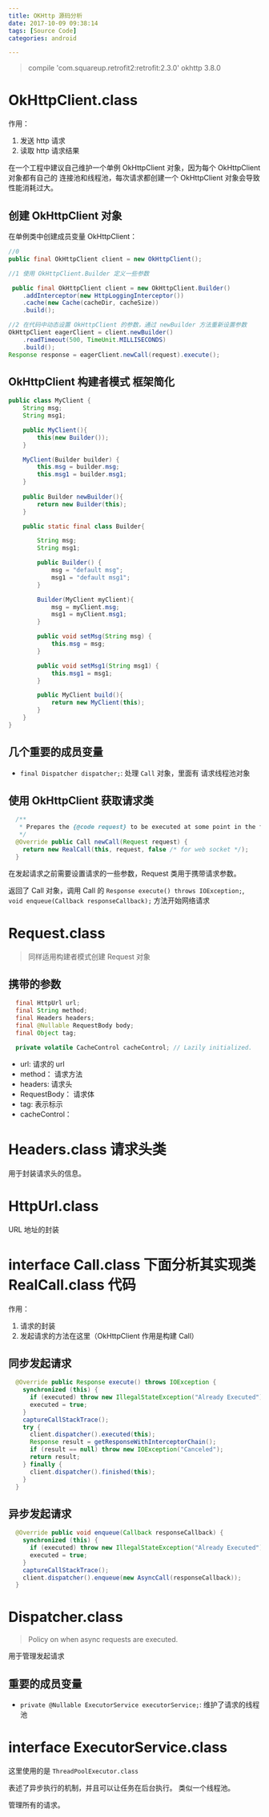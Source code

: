 ```yaml
---
title: OKHttp 源码分析
date: 2017-10-09 09:38:14
tags: [Source Code]
categories: android

---
```


>compile 'com.squareup.retrofit2:retrofit:2.3.0'
>okhttp 3.8.0

# OkHttpClient.class 

作用：

1. 发送 http 请求
2. 读取 http 请求结果

在一个工程中建议自己维护一个单例 OkHttpClient 对象，因为每个 OkHttpClient 对象都有自己的 连接池和线程池，每次请求都创建一个 OkHttpClient 对象会导致性能消耗过大。

## 创建 OkHttpClient 对象

在单例类中创建成员变量 OkHttpClient：

```java
//0
public final OkHttpClient client = new OkHttpClient();

//1 使用 OkHttpClient.Builder 定义一些参数

 public final OkHttpClient client = new OkHttpClient.Builder()
    .addInterceptor(new HttpLoggingInterceptor())
    .cache(new Cache(cacheDir, cacheSize))
    .build();

//2 在代码中动态设置 OkHttpClient 的参数，通过 newBuilder 方法重新设置参数
OkHttpClient eagerClient = client.newBuilder()
    .readTimeout(500, TimeUnit.MILLISECONDS)
    .build();
Response response = eagerClient.newCall(request).execute();
```

## OkHttpClient 构建者模式 框架简化

```java
public class MyClient {
    String msg;
    String msg1;

    public MyClient(){
        this(new Builder());
    }

    MyClient(Builder builder) {
        this.msg = builder.msg;
        this.msg1 = builder.msg1;
    }
    
    public Builder newBuilder(){
        return new Builder(this);
    }

    public static final class Builder{

        String msg;
        String msg1;

        public Builder() {
            msg = "default msg";
            msg1 = "default msg1";
        }

        Builder(MyClient myClient){
            msg = myClient.msg;
            msg1 = myClient.msg1;
        }

        public void setMsg(String msg) {
            this.msg = msg;
        }

        public void setMsg1(String msg1) {
            this.msg1 = msg1;
        }

        public MyClient build(){
            return new MyClient(this);
        }
    }
}
```


## 几个重要的成员变量

- `final Dispatcher dispatcher;`: 处理 `Call` 对象，里面有 请求线程池对象


## 使用 OkHttpClient 获取请求类

```java
  /**
   * Prepares the {@code request} to be executed at some point in the future.
   */
  @Override public Call newCall(Request request) {
    return new RealCall(this, request, false /* for web socket */);
  }
```

在发起请求之前需要设置请求的一些参数，Request 类用于携带请求参数。

返回了 Call 对象，调用 Call 的 `Response execute() throws IOException;`, `void enqueue(Callback responseCallback);` 方法开始网络请求

# Request.class

>同样适用构建者模式创建 Request 对象

## 携带的参数

```java
  final HttpUrl url;
  final String method;
  final Headers headers;
  final @Nullable RequestBody body;
  final Object tag;

  private volatile CacheControl cacheControl; // Lazily initialized.
```

- url: 请求的 url
- method： 请求方法
- headers: 请求头
- RequestBody： 请求体
- tag: 表示标示
- cacheControl：

# Headers.class 请求头类

用于封装请求头的信息。

# HttpUrl.class

URL 地址的封装

# interface Call.class 下面分析其实现类 RealCall.class 代码

作用：

1. 请求的封装
2. 发起请求的方法在这里（OkHttpClient 作用是构建 Call）

## 同步发起请求

```java
  @Override public Response execute() throws IOException {
    synchronized (this) {
      if (executed) throw new IllegalStateException("Already Executed");
      executed = true;
    }
    captureCallStackTrace();
    try {
      client.dispatcher().executed(this);
      Response result = getResponseWithInterceptorChain();
      if (result == null) throw new IOException("Canceled");
      return result;
    } finally {
      client.dispatcher().finished(this);
    }
  }
```

## 异步发起请求

```java
  @Override public void enqueue(Callback responseCallback) {
    synchronized (this) {
      if (executed) throw new IllegalStateException("Already Executed");
      executed = true;
    }
    captureCallStackTrace();
    client.dispatcher().enqueue(new AsyncCall(responseCallback));
  }
```

# Dispatcher.class 

>Policy on when async requests are executed.

用于管理发起请求

## 重要的成员变量

- `private @Nullable ExecutorService executorService;`: 维护了请求的线程池


# interface ExecutorService.class

这里使用的是 `ThreadPoolExecutor.class` 

表述了异步执行的机制，并且可以让任务在后台执行。 类似一个线程池。

管理所有的请求。

